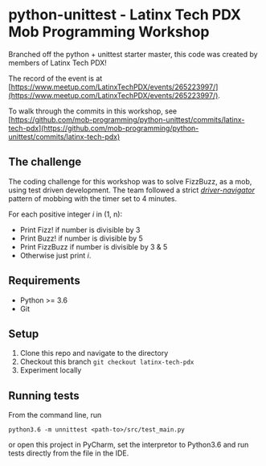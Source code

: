 # python-unittest - Latinx Tech PDX Mob Programming Workshop

Branched off the python + unittest starter master, this code was created by members of Latinx Tech PDX!

The record of the event is at [https://www.meetup.com/LatinxTechPDX/events/265223997/](https://www.meetup.com/LatinxTechPDX/events/265223997/).

To walk through the commits in this workshop, see [https://github.com/mob-programming/python-unittest/commits/latinx-tech-pdx](https://github.com/mob-programming/python-unittest/commits/latinx-tech-pdx)

## The challenge

The coding challenge for this workshop was to solve FizzBuzz, as a mob, using test driven development.
The team followed a strict [_driver-navigator_](https://mobprogramming.org/mob-programming-basics/) pattern of mobbing with the timer set to 4 minutes.

For each positive integer _i_ in (1, n):
- Print Fizz! if number is divisible by 3
- Print Buzz! if number is divisible by 5
- Print FizzBuzz if number is divisible by 3 & 5
- Otherwise just print _i_.


## Requirements

- Python >= 3.6
- Git

## Setup

1. Clone this repo and navigate to the directory
2. Checkout this branch `git checkout latinx-tech-pdx`
2. Experiment locally

## Running tests

From the command line, run

```
python3.6 -m unnittest <path-to>/src/test_main.py
```

or open this project in PyCharm, set the interpretor to Python3.6 and run tests directly from the file in the IDE.
